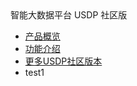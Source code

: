 <div class="sidebar_title icon_"> 智能大数据平台 USDP 社区版</div>   



* [产品概览](/usdp_community/1.0.x/README)
* [功能介绍](usdp_community/1.0.x/release_notes)
* [更多USDP社区版本](/usdp_community/version_list)
* test1


